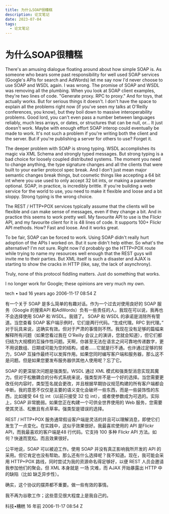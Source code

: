 ```yaml
---
title: 为什么SOAP很糟糕
description: 论文笔记
date: 2023-07-04
tags:
  - 论文笔记
---
```


# 为什么SOAP很糟糕

There's an amusing dialogue floating around about how simple SOAP is. As someone who bears some past responsibility for well used SOAP services (Google's APIs for search and AdWords) let me say now I'd never choose to use SOAP and WSDL again. I was wrong.
The promise of SOAP and WSDL was removing all the plumbing. When you look at SOAP client examples, they're two lines of code. "Generate proxy. RPC to proxy." And for toys, that actually works. But for serious things it doesn't. I don't have the space to explain all the problems right now (if you've seen my talks at O'Reilly conferences, you know), but they boil down to massive interoperability problems. Good lord, you can't even pass a number between languages reliably, much less arrays, or dates, or structures that can be null, or... It just doesn't work. Maybe with enough effort SOAP interop could eventually be made to work. It's not such a problem if you're writing both the client and the server. But if you're publishing a server for others to use? Forget it.

The deeper problem with SOAP is strong typing. WSDL accomplishes its magic via XML Schema and strongly typed messages. But strong typing is a bad choice for loosely coupled distributed systems. The moment you need to change anything, the type signature changes and all the clients that were built to your earlier protocol spec break. And I don't just mean major semantic changes break things, but cosmetic things like accepting a 64 bit int where you use used to only accept 32 bit ints, or making a parameter optional. SOAP, in practice, is incredibly brittle. If you're building a web service for the world to use, you need to make it flexible and loose and a bit sloppy. Strong typing is the wrong choice.

The REST / HTTP+POX services typically assume that the clients will be flexible and can make sense of messages, even if they change a bit. And in practice this seems to work pretty well. My favourite API to use is the Flickr API, and my favourite client for it is 48 lines of code. It supports 100+ Flickr API methods. How? Fast and loose. And it works great.

To be fair, SOAP can be forced to work. Using SOAP didn't really hurt adoption of the APIs I worked on. But it sure didn't help either. So what's the alternative? I'm not sure. Right now I'd probably go the HTTP+POX route while trying to name my resources well enough that the REST guys will invite me to their parties. But XML itself is such a disaster and AJAX is starting to show the cracks in HTTP (like, say, the lack of asynchrony).

Truly, none of this protocol fiddling matters. Just do something that works.

I no longer work for Google; these opinions are very much my own.

tech • bad
16 years ago   2006-11-17 08:54 Z


有一个关于 SOAP 是多么简单的有趣对话。作为一个过去对使用良好的 SOAP 服务（Google 的搜索API 和AdWords）负有一些责任的人，我现在可以说，我再也不会选择使用 SOAP 和 WSDL。我错了。
SOAP 和 WSDL 的承诺是消除所有管道。当您查看 SOAP 客户端示例时，它们是两行代码。“生成代理。RPC 到代理。” 对于玩具来说，这确实有效。但对于严肃的事情则不然。我现在没有足够的篇幅来解释所有问题（如果您看过我在 O'Reilly 会议上的演讲，您就会知道），但它们都归结为大规模的互操作性问题。天啊，你甚至无法在语言之间可靠地传递数字，更不用说数组、日期或可能为空的结构，或者......它就是行不通。也许通过足够的努力，SOAP 互操作最终可以发挥作用。如果您同时编写客户端和服务器，那么这不是问题。但是如果您要发布服务器供其他人使用呢？忘了它。

SOAP 的更深层次问题是强类型。WSDL 通过 XML 模式和强类型消息实现其魔力。但对于松散耦合的分布式系统来说，强类型并不是一个好的选择。当您需要更改任何内容时，类型签名就会更改，并且根据早期协议规范构建的所有客户端都会中断。我的意思不仅仅是主要的语义变化会破坏一些东西，而是一些装饰性的东西，比如接受 64 位 int（以前只接受 32 位 int），或者使参数成为可选的。实际上，SOAP 非常脆弱。如果您正在构建一个可供全世界使用的 Web 服务，您需要使其灵活、松散且有点草率。强类型是错误的选择。

REST / HTTP+POX 服务通常假设客户端是灵活的并且可以理解消息，即使它们发生了一点变化。在实践中，这似乎效果很好。我最喜欢使用的 API 是Fl​​ickr API，而我最喜欢的客户端是48 行代码。它支持 100 多种 Flickr API 方法。如何？快速而宽松。而且效果很好。

公平地说，SOAP 可以被迫工作。使用 SOAP 并没有真正影响我所开发的 API 的采用。但它肯定也没有帮助。那么还有什么选择呢？我不知道。现在，我可能会采用 HTTP+POX 路线，同时尝试为我的资源命名得足够好，以便 REST 人员会邀请我参加他们的聚会。但 XML 本身就是 一场 灾难，而 AJAX 开始暴露出 HTTP 中的缺陷（比如 缺乏异步性）。

确实，这个协议的摆弄都不重要。做一些有效的事情。

我不再为谷歌工作；这些意见很大程度上是我自己的。

科技•糟糕
16 年前   2006-11-17 08:54 Z